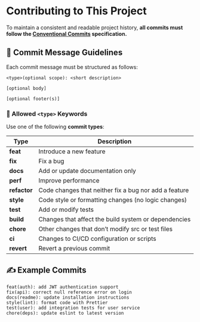 # Contributing to This Project

To maintain a consistent and readable project history, **all commits must follow the [Conventional Commits](https://www.conventionalcommits.org/en/v1.0.0/) specification.**

## 🧩 Commit Message Guidelines

Each commit message must be structured as follows:

```
<type>(optional scope): <short description>

[optional body]

[optional footer(s)]
```

### 🔑 Allowed `<type>` Keywords

Use one of the following **commit types**:

| Type | Description |
|------|-------------|
| **feat** | Introduce a new feature |
| **fix** | Fix a bug |
| **docs** | Add or update documentation only |
| **perf** | Improve performance |
| **refactor** | Code changes that neither fix a bug nor add a feature |
| **style** | Code style or formatting changes (no logic changes) |
| **test** | Add or modify tests |
| **build** | Changes that affect the build system or dependencies |
| **chore** | Other changes that don’t modify src or test files |
| **ci** | Changes to CI/CD configuration or scripts |
| **revert** | Revert a previous commit |

## ✍️ Example Commits

```
feat(auth): add JWT authentication support
fix(api): correct null reference error on login
docs(readme): update installation instructions
style(lint): format code with Prettier
test(user): add integration tests for user service
chore(deps): update eslint to latest version
````
